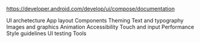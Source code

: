 https://developer.android.com/develop/ui/compose/documentation

UI archetecture
App layout
Components
Theming
Text and typography
Images and graphics
Animation
Accessibility
Touch and input
Performance
Style guidelines
UI testing
Tools
